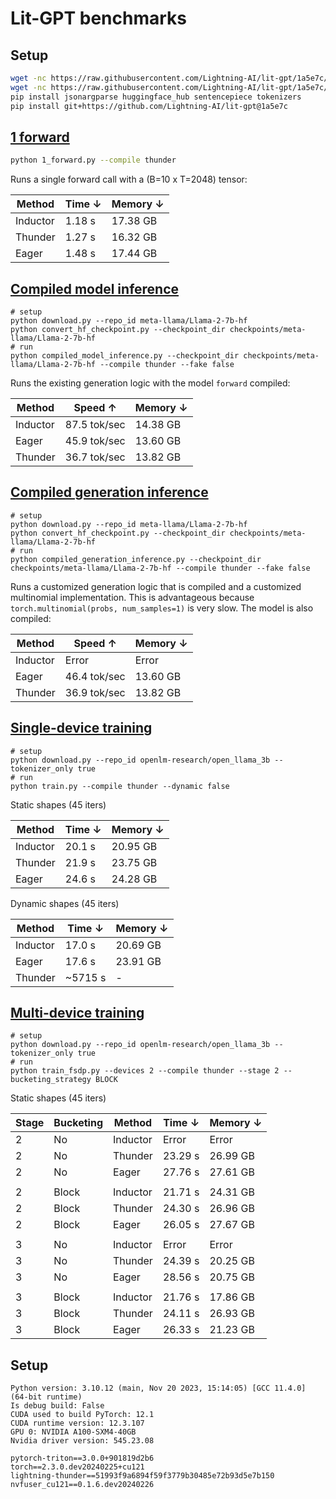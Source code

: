 # Lit-GPT benchmarks

## Setup

```bash
wget -nc https://raw.githubusercontent.com/Lightning-AI/lit-gpt/1a5e7c/scripts/download.py
wget -nc https://raw.githubusercontent.com/Lightning-AI/lit-gpt/1a5e7c/scripts/convert_hf_checkpoint.py
pip install jsonargparse huggingface_hub sentencepiece tokenizers
pip install git+https://github.com/Lightning-AI/lit-gpt@1a5e7c
```

## [1 forward](1_forward.py)

```bash
python 1_forward.py --compile thunder
```

Runs a single forward call with a (B=10 x T=2048) tensor:

| Method   | Time ↓ | Memory ↓ |
|----------|--------|----------|
| Inductor | 1.18 s | 17.38 GB |
| Thunder  | 1.27 s | 16.32 GB |
| Eager    | 1.48 s | 17.44 GB |

## [Compiled model inference](compiled_model_inference.py)

```shell
# setup
python download.py --repo_id meta-llama/Llama-2-7b-hf
python convert_hf_checkpoint.py --checkpoint_dir checkpoints/meta-llama/Llama-2-7b-hf
# run
python compiled_model_inference.py --checkpoint_dir checkpoints/meta-llama/Llama-2-7b-hf --compile thunder --fake false
```

Runs the existing generation logic with the model `forward` compiled:

| Method   | Speed ↑      | Memory ↓ |
|----------|--------------|----------|
| Inductor | 87.5 tok/sec | 14.38 GB |
| Eager    | 45.9 tok/sec | 13.60 GB |
| Thunder  | 36.7 tok/sec | 13.82 GB |

## [Compiled generation inference](compiled_generation_inference.py)

```shell
# setup
python download.py --repo_id meta-llama/Llama-2-7b-hf
python convert_hf_checkpoint.py --checkpoint_dir checkpoints/meta-llama/Llama-2-7b-hf
# run
python compiled_generation_inference.py --checkpoint_dir checkpoints/meta-llama/Llama-2-7b-hf --compile thunder --fake false
```

Runs a customized generation logic that is compiled and a customized multinomial implementation.
This is advantageous because `torch.multinomial(probs, num_samples=1)` is very slow. The model is also compiled:

| Method   | Speed ↑      | Memory ↓ |
|----------|--------------|----------|
| Inductor | Error        | Error    |
| Eager    | 46.4 tok/sec | 13.60 GB |
| Thunder  | 36.9 tok/sec | 13.82 GB |

## [Single-device training](train.py)

```shell
# setup
python download.py --repo_id openlm-research/open_llama_3b --tokenizer_only true
# run
python train.py --compile thunder --dynamic false
```

Static shapes (45 iters)

| Method   | Time ↓ | Memory ↓ |
|----------|--------|----------|
| Inductor | 20.1 s | 20.95 GB |
| Thunder  | 21.9 s | 23.75 GB |
| Eager    | 24.6 s | 24.28 GB |

Dynamic shapes (45 iters)

| Method   | Time ↓   | Memory ↓ |
|----------|----------|----------|
| Inductor | 17.0 s   | 20.69 GB |
| Eager    | 17.6 s   | 23.91 GB |
| Thunder  | ~5715 s  | -        |

## [Multi-device training](train_fsdp.py)

```shell
# setup
python download.py --repo_id openlm-research/open_llama_3b --tokenizer_only true
# run
python train_fsdp.py --devices 2 --compile thunder --stage 2 --bucketing_strategy BLOCK
```

Static shapes (45 iters)

| Stage | Bucketing | Method    | Time ↓  | Memory ↓ |
|-------|-----------|-----------|---------|----------|
| 2     | No        | Inductor  | Error   | Error    |
| 2     | No        | Thunder   | 23.29 s | 26.99 GB |
| 2     | No        | Eager     | 27.76 s | 27.61 GB |
|       |           |           |         |          |
| 2     | Block     | Inductor  | 21.71 s | 24.31 GB |
| 2     | Block     | Thunder   | 24.30 s | 26.96 GB |
| 2     | Block     | Eager     | 26.05 s | 27.67 GB |
|       |           |           |         |          |
| 3     | No        | Inductor  | Error   | Error    |
| 3     | No        | Thunder   | 24.39 s | 20.25 GB |
| 3     | No        | Eager     | 28.56 s | 20.75 GB |
|       |           |           |         |          |
| 3     | Block     | Inductor  | 21.76 s | 17.86 GB |
| 3     | Block     | Thunder   | 24.11 s | 26.93 GB |
| 3     | Block     | Eager     | 26.33 s | 21.23 GB |

## Setup

```text
Python version: 3.10.12 (main, Nov 20 2023, 15:14:05) [GCC 11.4.0] (64-bit runtime)
Is debug build: False
CUDA used to build PyTorch: 12.1
CUDA runtime version: 12.3.107
GPU 0: NVIDIA A100-SXM4-40GB
Nvidia driver version: 545.23.08

pytorch-triton==3.0.0+901819d2b6
torch==2.3.0.dev20240225+cu121
lightning-thunder==51993f9a6894f59f3779b30485e72b93d5e7b150
nvfuser_cu121==0.1.6.dev20240226
```
